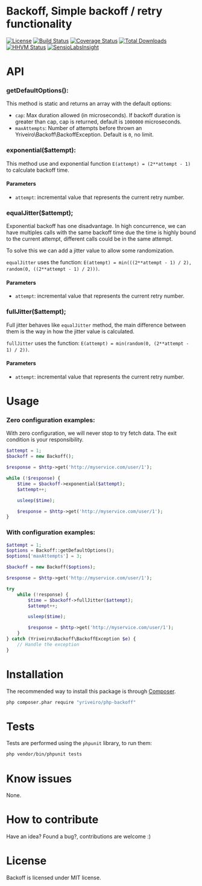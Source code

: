 # Backoff, Simple backoff / retry functionality

[![License](https://poser.pugx.org/yriveiro/php-backoff/license)](https://packagist.org/packages/yriveiro/php-backoff) [![Build Status](https://travis-ci.org/yriveiro/php-backoff.svg?branch=master)](https://travis-ci.org/yriveiro/php-backoff) [![Coverage Status](https://coveralls.io/repos/yriveiro/php-backoff/badge.svg?branch=master&service=github)](https://coveralls.io/github/yriveiro/php-backoff?branch=master) [![Total Downloads](https://poser.pugx.org/yriveiro/php-backoff/downloads)](https://packagist.org/packages/yriveiro/php-backoff) [![HHVM Status](http://hhvm.h4cc.de/badge/yriveiro/php-backoff.svg)](http://hhvm.h4cc.de/package/yriveiro/php-backoff)
[![SensioLabsInsight](https://insight.sensiolabs.com/projects/0f1a7b44-98e9-4577-819f-7df811338082/mini.png)](https://insight.sensiolabs.com/projects/0f1a7b44-98e9-4577-819f-7df811338082)


# API

### getDefaultOptions():

This method is static and returns an array with the default options:
- `cap`: Max duration allowed (in microseconds). If backoff duration is greater than cap, cap is returned, default is `1000000` microseconds.
- `maxAttempts`: Number of attempts before thrown an Yriveiro\Backoff\BackoffException. Default is `0`, no limit.

### exponential($attempt):

This method use and exponential function `E(attempt) = (2**attempt - 1)` to calculate backoff time.

#### Parameters
- `attempt`: incremental value that represents the current retry number.

### equalJitter($attempt);

Exponential backoff has one disadvantage. In high concurrence, we can have multiples calls with the same backoff time due the time is highly bound to the current attempt, different calls could be in the same attempt.

To solve this we can add a jitter value to allow some randomization.

`equalJitter` uses the function: `E(attempt) = min(((2**attempt - 1) / 2), random(0, ((2**attempt - 1) / 2)))`.

#### Parameters
- `attempt`: incremental value that represents the current retry number.

### fullJitter($attempt);

Full jitter behaves like `equalJitter` method, the main difference between them is the way in how the jitter value is calculated.

`fullJitter` uses the function: `E(attempt) = min(random(0, (2**attempt - 1) / 2))`.

#### Parameters
- `attempt`: incremental value that represents the current retry number.

# Usage

### Zero configuration examples:

With zero configuration, we will never stop to try fetch data. The exit condition is your responsibility.

```php
$attempt = 1;
$backoff = new Backoff();

$response = $http->get('http://myservice.com/user/1');

while (!$response) {
    $time = $backoff->exponential($attempt);
    $attempt++;

    usleep($time);

    $response = $http->get('http://myservice.com/user/1');
}
```

### With configuration examples:

```php
$attempt = 1;
$options = Backoff::getDefaultOptions();
$options['maxAttempts'] = 3;

$backoff = new Backoff($options);

$response = $http->get('http://myservice.com/user/1');

try
    while (!response) {
        $time = $backoff->fullJitter($attempt);
        $attempt++;

        usleep($time);

        $response = $http->get('http://myservice.com/user/1');
    }
} catch (Yriveiro\Backoff\BackoffException $e) {
    // Handle the exception
}
```

# Installation

The recommended way to install this package is through [Composer](http://getcomposer.org/download/).

```sh
php composer.phar require "yriveiro/php-backoff"
```

# Tests

Tests are performed using the `phpunit` library, to run them:

```sh
php vendor/bin/phpunit tests
```

# Know issues

None.

# How to contribute

Have an idea? Found a bug?, contributions are welcome :)

# License

Backoff is licensed under MIT license.

